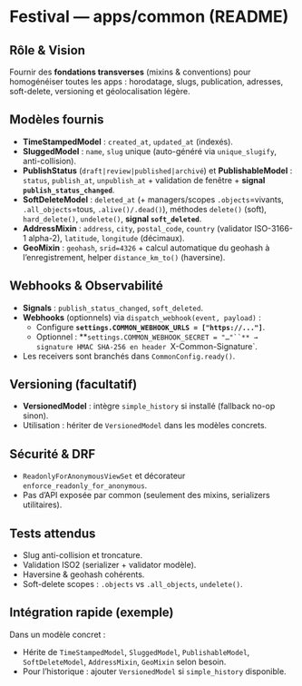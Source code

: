 # Festival — apps/common (README)

## Rôle & Vision
Fournir des **fondations transverses** (mixins & conventions) pour homogénéiser toutes les apps : horodatage, slugs, publication, adresses, soft-delete, versioning et géolocalisation légère.

## Modèles fournis
- **TimeStampedModel** : `created_at`, `updated_at` (indexés).
- **SluggedModel** : `name`, `slug` unique (auto-généré via `unique_slugify`, anti-collision).
- **PublishStatus** (`draft|review|published|archivé`) et **PublishableModel** : `status`, `publish_at`, `unpublish_at` + validation de fenêtre + **signal `publish_status_changed`**.
- **SoftDeleteModel** : `deleted_at` (+ managers/scopes `.objects`=vivants, `.all_objects`=tous, `.alive()/.dead()`), méthodes `delete()` (soft), `hard_delete()`, `undelete()`, **signal `soft_deleted`**.
- **AddressMixin** : `address`, `city`, `postal_code`, `country` (validator ISO-3166-1 alpha-2), `latitude`, `longitude` (décimaux).
- **GeoMixin** : `geohash`, `srid=4326` + calcul automatique du geohash à l’enregistrement, helper `distance_km_to()` (haversine).

## Webhooks & Observabilité
- **Signals** : `publish_status_changed`, `soft_deleted`.
- **Webhooks** (optionnels) via `dispatch_webhook(event, payload)` :
  - Configure **`settings.COMMON_WEBHOOK_URLS = ["https://..."]`**.
  - Optionnel : **`settings.COMMON_WEBHOOK_SECRET = "…"``** → signature HMAC SHA-256 en header `X-Common-Signature`.
- Les receivers sont branchés dans `CommonConfig.ready()`.

## Versioning (facultatif)
- **VersionedModel** : intègre `simple_history` si installé (fallback no-op sinon).
- Utilisation : hériter de `VersionedModel` dans les modèles concrets.

## Sécurité & DRF
- `ReadonlyForAnonymousViewSet` et décorateur `enforce_readonly_for_anonymous`.
- Pas d’API exposée par common (seulement des mixins, serializers utilitaires).

## Tests attendus
- Slug anti-collision et troncature.
- Validation ISO2 (serializer + validator modèle).
- Haversine & geohash cohérents.
- Soft-delete scopes : `.objects` vs `.all_objects`, `undelete()`.

## Intégration rapide (exemple)
Dans un modèle concret :
- Hérite de `TimeStampedModel`, `SluggedModel`, `PublishableModel`, `SoftDeleteModel`, `AddressMixin`, `GeoMixin` selon besoin.
- Pour l’historique : ajouter `VersionedModel` si `simple_history` disponible.
